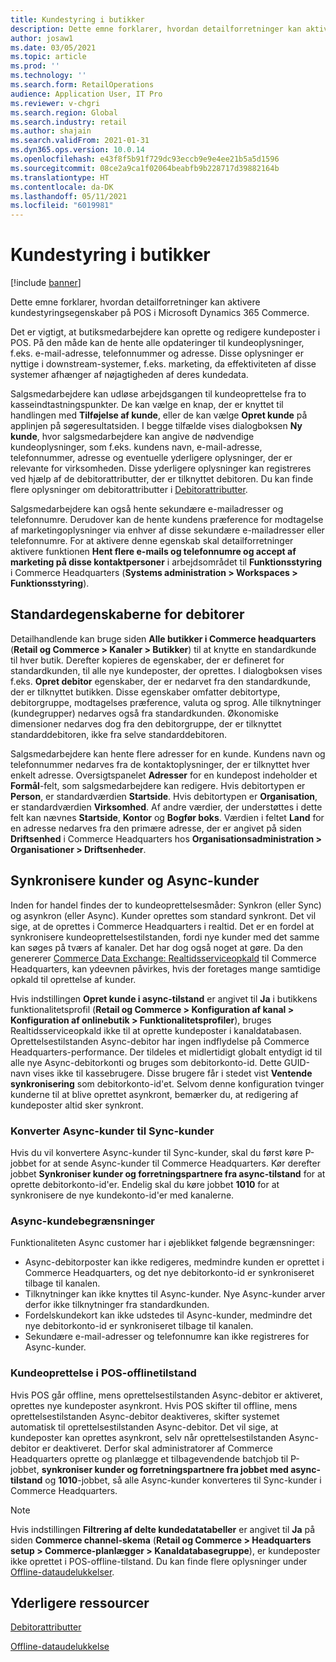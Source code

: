 ```yaml
---
title: Kundestyring i butikker
description: Dette emne forklarer, hvordan detailforretninger kan aktivere kundestyringsegenskaber på POS i Microsoft Dynamics 365 Commerce.
author: josaw1
ms.date: 03/05/2021
ms.topic: article
ms.prod: ''
ms.technology: ''
ms.search.form: RetailOperations
audience: Application User, IT Pro
ms.reviewer: v-chgri
ms.search.region: Global
ms.search.industry: retail
ms.author: shajain
ms.search.validFrom: 2021-01-31
ms.dyn365.ops.version: 10.0.14
ms.openlocfilehash: e43f8f5b91f729dc93eccb9e9e4ee21b5a5d1596
ms.sourcegitcommit: 08ce2a9ca1f02064beabfb9b228717d39882164b
ms.translationtype: HT
ms.contentlocale: da-DK
ms.lasthandoff: 05/11/2021
ms.locfileid: "6019981"
---
```

# <a name="customer-management-in-stores"></a>Kundestyring i butikker

[!include [banner](includes/banner.md)]

Dette emne forklarer, hvordan detailforretninger kan aktivere kundestyringsegenskaber på POS i Microsoft Dynamics 365 Commerce.

Det er vigtigt, at butiksmedarbejdere kan oprette og redigere kundeposter i POS. På den måde kan de hente alle opdateringer til kundeoplysninger, f.eks. e-mail-adresse, telefonnummer og adresse. Disse oplysninger er nyttige i downstream-systemer, f.eks. marketing, da effektiviteten af disse systemer afhænger af nøjagtigheden af deres kundedata.

Salgsmedarbejdere kan udløse arbejdsgangen til kundeoprettelse fra to kasseindtastningspunkter. De kan vælge en knap, der er knyttet til handlingen med **Tilføjelse af kunde**, eller de kan vælge **Opret kunde** på applinjen på søgeresultatsiden. I begge tilfælde vises dialogboksen **Ny kunde**, hvor salgsmedarbejdere kan angive de nødvendige kundeoplysninger, som f.eks. kundens navn, e-mail-adresse, telefonnummer, adresse og eventuelle yderligere oplysninger, der er relevante for virksomheden. Disse yderligere oplysninger kan registreres ved hjælp af de debitorattributter, der er tilknyttet debitoren. Du kan finde flere oplysninger om debitorattributter i [Debitorattributter](dev-itpro/customer-attributes.md).

Salgsmedarbejdere kan også hente sekundære e-mailadresser og telefonnumre. Derudover kan de hente kundens præference for modtagelse af marketingoplysninger via enhver af disse sekundære e-mailadresser eller telefonnumre. For at aktivere denne egenskab skal detailforretninger aktivere funktionen **Hent flere e-mails og telefonnumre og accept af marketing på disse kontaktpersoner** i arbejdsområdet til **Funktionsstyring** i Commerce Headquarters (**Systems administration \> Workspaces \> Funktionsstyring**).

## <a name="default-customer-properties"></a>Standardegenskaberne for debitorer

Detailhandlende kan bruge siden **Alle butikker i Commerce headquarters** (**Retail og Commerce \> Kanaler \> Butikker**) til at knytte en standardkunde til hver butik. Derefter kopieres de egenskaber, der er defineret for standardkunden, til alle nye kundeposter, der oprettes. I dialogboksen vises f.eks. **Opret debitor** egenskaber, der er nedarvet fra den standardkunde, der er tilknyttet butikken. Disse egenskaber omfatter debitortype, debitorgruppe, modtagelses præference, valuta og sprog. Alle tilknytninger (kundegrupper) nedarves også fra standardkunden. Økonomiske dimensioner nedarves dog fra den debitorgruppe, der er tilknyttet standarddebitoren, ikke fra selve standarddebitoren.

Salgsmedarbejdere kan hente flere adresser for en kunde. Kundens navn og telefonnummer nedarves fra de kontaktoplysninger, der er tilknyttet hver enkelt adresse. Oversigtspanelet **Adresser** for en kundepost indeholder et **Formål**-felt, som salgsmedarbejdere kan redigere. Hvis debitortypen er **Person**, er standardværdien **Startside**. Hvis debitortypen er **Organisation**, er standardværdien **Virksomhed**. Af andre værdier, der understøttes i dette felt kan nævnes **Startside**, **Kontor** og **Bogfør boks**. Værdien i feltet **Land** for en adresse nedarves fra den primære adresse, der er angivet på siden **Driftsenhed** i Commerce Headquarters hos **Organisationsadministration \> Organisationer \> Driftsenheder**.

## <a name="sync-customers-and-async-customers"></a>Synkronisere kunder og Async-kunder

Inden for handel findes der to kundeoprettelsesmåder: Synkron (eller Sync) og asynkron (eller Async). Kunder oprettes som standard synkront. Det vil sige, at de oprettes i Commerce Headquarters i realtid. Det er en fordel at synkronisere kundeoprettelsestilstanden, fordi nye kunder med det samme kan søges på tværs af kanaler. Det har dog også noget at gøre. Da den genererer [Commerce Data Exchange: Realtidsserviceopkald](dev-itpro/define-retail-channel-communications-cdx.md#realtime-service) til Commerce Headquarters, kan ydeevnen påvirkes, hvis der foretages mange samtidige opkald til oprettelse af kunder.

Hvis indstillingen **Opret kunde i async-tilstand** er angivet til **Ja** i butikkens funktionalitetsprofil (**Retail og Commerce \> Konfiguration af kanal \> Konfiguration af onlinebutik \> Funktionalitetsprofiler**), bruges Realtidsserviceopkald ikke til at oprette kundeposter i kanaldatabasen. Oprettelsestilstanden Async-debitor har ingen indflydelse på Commerce Headquarters-performance. Der tildeles et midlertidigt globalt entydigt id til alle nye Async-debitorkonti og bruges som debitorkonto-id. Dette GUID-navn vises ikke til kassebrugere. Disse brugere får i stedet vist **Ventende synkronisering** som debitorkonto-id'et. Selvom denne konfiguration tvinger kunderne til at blive oprettet asynkront, bemærker du, at redigering af kundeposter altid sker synkront.

### <a name="convert-async-customers-to-sync-customers"></a>Konverter Async-kunder til Sync-kunder

Hvis du vil konvertere Async-kunder til Sync-kunder, skal du først køre P-jobbet for at sende Async-kunder til Commerce Headquarters. Kør derefter jobbet **Synkroniser kunder og forretningspartnere fra async-tilstand** for at oprette debitorkonto-id'er. Endelig skal du køre jobbet **1010** for at synkronisere de nye kundekonto-id'er med kanalerne.

### <a name="async-customer-limitations"></a>Async-kundebegrænsninger

Funktionaliteten Async customer har i øjeblikket følgende begrænsninger:

- Async-debitorposter kan ikke redigeres, medmindre kunden er oprettet i Commerce Headquarters, og det nye debitorkonto-id er synkroniseret tilbage til kanalen.
- Tilknytninger kan ikke knyttes til Async-kunder. Nye Async-kunder arver derfor ikke tilknytninger fra standardkunden.
- Fordelskundekort kan ikke udstedes til Async-kunder, medmindre det nye debitorkonto-id er synkroniseret tilbage til kanalen.
- Sekundære e-mail-adresser og telefonnumre kan ikke registreres for Async-kunder.

### <a name="customer-creation-in-pos-offline-mode"></a>Kundeoprettelse i POS-offlinetilstand

Hvis POS går offline, mens oprettelsestilstanden Async-debitor er aktiveret, oprettes nye kundeposter asynkront. Hvis POS skifter til offline, mens oprettelsestilstanden Async-debitor deaktiveres, skifter systemet automatisk til oprettelsestilstanden Async-debitor. Det vil sige, at kundeposter kan oprettes asynkront, selv når oprettelsestilstanden Async-debitor er deaktiveret. Derfor skal administratorer af Commerce Headquarters oprette og planlægge et tilbagevendende batchjob til P-jobbet, **synkroniser kunder og forretningspartnere fra jobbet med async-tilstand** og **1010**-jobbet, så alle Async-kunder konverteres til Sync-kunder i Commerce Headquarters.

> [!NOTE]
> Hvis indstillingen **Filtrering af delte kundedatatabeller** er angivet til **Ja** på siden **Commerce channel-skema** (**Retail og Commerce \> Headquarters setup \> Commerce-planlægger \> Kanaldatabasegruppe**), er kundeposter ikke oprettet i POS-offline-tilstand. Du kan finde flere oplysninger under [Offline-dataudelukkelser](dev-itpro/implementation-considerations-cdx.md#offline-data-exclusion).

## <a name="additional-resources"></a>Yderligere ressourcer

[Debitorattributter](dev-itpro/customer-attributes.md)

[Offline-dataudelukkelse](dev-itpro/implementation-considerations-cdx.md#offline-data-exclusion)
